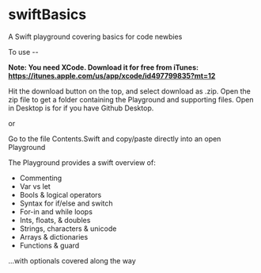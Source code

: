 # swiftBasics
A Swift playground covering basics for code newbies

To use -- 

**Note: You need XCode. Download it for free from iTunes: https://itunes.apple.com/us/app/xcode/id497799835?mt=12**

Hit the download button on the top, and select download as .zip. Open the zip file to get a folder containing the Playground and supporting files. Open in Desktop is for if you have Github Desktop.

or

Go to the file Contents.Swift and copy/paste directly into an open Playground

The Playground provides a swift overview of:

* Commenting
* Var vs let
* Bools & logical operators
* Syntax for if/else and switch
* For-in and while loops
* Ints, floats, & doubles
* Strings, characters & unicode
* Arrays & dictionaries
* Functions & guard

...with optionals covered along the way
